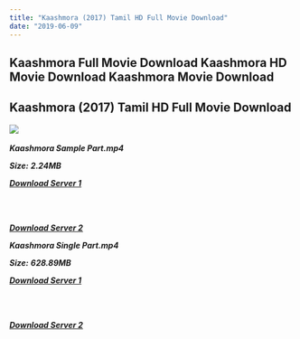 ```yaml
---
title: "Kaashmora (2017) Tamil HD Full Movie Download"
date: "2019-06-09"
---
```


## Kaashmora Full Movie Download Kaashmora HD Movie Download Kaashmora Movie Download 

## Kaashmora (2017) Tamil HD Full Movie Download

![](https://images.moviebuff.com/88ce0b5f-7407-461f-985b-b120ca81b6b9?w=1000) 

_**Kaashmora Sample Part.mp4**_

_**Size:**_ **_2.24MB_**  

_**[Download Server 1](http://s6.uptofiles.net//files/Tamil{c159298fb141cbadc7232f68964181f47c3dba5abf1fc31c2462b14f0846cd70}202017{c159298fb141cbadc7232f68964181f47c3dba5abf1fc31c2462b14f0846cd70}20Movies/Kaashmora{c159298fb141cbadc7232f68964181f47c3dba5abf1fc31c2462b14f0846cd70}20(2017){c159298fb141cbadc7232f68964181f47c3dba5abf1fc31c2462b14f0846cd70}20HD{c159298fb141cbadc7232f68964181f47c3dba5abf1fc31c2462b14f0846cd70}20DVDRip/Mp4{c159298fb141cbadc7232f68964181f47c3dba5abf1fc31c2462b14f0846cd70}20HD{c159298fb141cbadc7232f68964181f47c3dba5abf1fc31c2462b14f0846cd70}20(640x360)/Kaashmora{c159298fb141cbadc7232f68964181f47c3dba5abf1fc31c2462b14f0846cd70}20(2017){c159298fb141cbadc7232f68964181f47c3dba5abf1fc31c2462b14f0846cd70}20Sample{c159298fb141cbadc7232f68964181f47c3dba5abf1fc31c2462b14f0846cd70}20(640x360).mp4)**_  
_[  
](http://s6.uptofiles.net//files/Tamil{c159298fb141cbadc7232f68964181f47c3dba5abf1fc31c2462b14f0846cd70}202017{c159298fb141cbadc7232f68964181f47c3dba5abf1fc31c2462b14f0846cd70}20Movies/Kaashmora{c159298fb141cbadc7232f68964181f47c3dba5abf1fc31c2462b14f0846cd70}20(2017){c159298fb141cbadc7232f68964181f47c3dba5abf1fc31c2462b14f0846cd70}20HD{c159298fb141cbadc7232f68964181f47c3dba5abf1fc31c2462b14f0846cd70}20DVDRip/Mp4{c159298fb141cbadc7232f68964181f47c3dba5abf1fc31c2462b14f0846cd70}20HD{c159298fb141cbadc7232f68964181f47c3dba5abf1fc31c2462b14f0846cd70}20(640x360)/Kaashmora{c159298fb141cbadc7232f68964181f47c3dba5abf1fc31c2462b14f0846cd70}20(2017){c159298fb141cbadc7232f68964181f47c3dba5abf1fc31c2462b14f0846cd70}20Sample{c159298fb141cbadc7232f68964181f47c3dba5abf1fc31c2462b14f0846cd70}20(640x360).mp4)_

[  
](http://s6.uptofiles.net//files/Tamil{c159298fb141cbadc7232f68964181f47c3dba5abf1fc31c2462b14f0846cd70}202017{c159298fb141cbadc7232f68964181f47c3dba5abf1fc31c2462b14f0846cd70}20Movies/Kaashmora{c159298fb141cbadc7232f68964181f47c3dba5abf1fc31c2462b14f0846cd70}20(2017){c159298fb141cbadc7232f68964181f47c3dba5abf1fc31c2462b14f0846cd70}20HD{c159298fb141cbadc7232f68964181f47c3dba5abf1fc31c2462b14f0846cd70}20DVDRip/Mp4{c159298fb141cbadc7232f68964181f47c3dba5abf1fc31c2462b14f0846cd70}20HD{c159298fb141cbadc7232f68964181f47c3dba5abf1fc31c2462b14f0846cd70}20(640x360)/Kaashmora{c159298fb141cbadc7232f68964181f47c3dba5abf1fc31c2462b14f0846cd70}20(2017){c159298fb141cbadc7232f68964181f47c3dba5abf1fc31c2462b14f0846cd70}20Sample{c159298fb141cbadc7232f68964181f47c3dba5abf1fc31c2462b14f0846cd70}20(640x360).mp4)

_**[Download Server 2](http://s6.uptofiles.net//files/Tamil{c159298fb141cbadc7232f68964181f47c3dba5abf1fc31c2462b14f0846cd70}202017{c159298fb141cbadc7232f68964181f47c3dba5abf1fc31c2462b14f0846cd70}20Movies/Kaashmora{c159298fb141cbadc7232f68964181f47c3dba5abf1fc31c2462b14f0846cd70}20(2017){c159298fb141cbadc7232f68964181f47c3dba5abf1fc31c2462b14f0846cd70}20HD{c159298fb141cbadc7232f68964181f47c3dba5abf1fc31c2462b14f0846cd70}20DVDRip/Mp4{c159298fb141cbadc7232f68964181f47c3dba5abf1fc31c2462b14f0846cd70}20HD{c159298fb141cbadc7232f68964181f47c3dba5abf1fc31c2462b14f0846cd70}20(640x360)/Kaashmora{c159298fb141cbadc7232f68964181f47c3dba5abf1fc31c2462b14f0846cd70}20(2017){c159298fb141cbadc7232f68964181f47c3dba5abf1fc31c2462b14f0846cd70}20Sample{c159298fb141cbadc7232f68964181f47c3dba5abf1fc31c2462b14f0846cd70}20(640x360).mp4)**_  

_**Kaashmora Single Part.mp4**_

_**Size:**_ **_628.89MB_**  

_**[Download Server 1](http://s6.uptofiles.net//files/Tamil{c159298fb141cbadc7232f68964181f47c3dba5abf1fc31c2462b14f0846cd70}202017{c159298fb141cbadc7232f68964181f47c3dba5abf1fc31c2462b14f0846cd70}20Movies/Kaashmora{c159298fb141cbadc7232f68964181f47c3dba5abf1fc31c2462b14f0846cd70}20(2017){c159298fb141cbadc7232f68964181f47c3dba5abf1fc31c2462b14f0846cd70}20HD{c159298fb141cbadc7232f68964181f47c3dba5abf1fc31c2462b14f0846cd70}20DVDRip/Mp4{c159298fb141cbadc7232f68964181f47c3dba5abf1fc31c2462b14f0846cd70}20HD{c159298fb141cbadc7232f68964181f47c3dba5abf1fc31c2462b14f0846cd70}20(640x360)/Kaashmora{c159298fb141cbadc7232f68964181f47c3dba5abf1fc31c2462b14f0846cd70}20(2017){c159298fb141cbadc7232f68964181f47c3dba5abf1fc31c2462b14f0846cd70}20Single{c159298fb141cbadc7232f68964181f47c3dba5abf1fc31c2462b14f0846cd70}20Part{c159298fb141cbadc7232f68964181f47c3dba5abf1fc31c2462b14f0846cd70}20(640x360).mp4)**_  
_[  
](http://s6.uptofiles.net//files/Tamil{c159298fb141cbadc7232f68964181f47c3dba5abf1fc31c2462b14f0846cd70}202017{c159298fb141cbadc7232f68964181f47c3dba5abf1fc31c2462b14f0846cd70}20Movies/Kaashmora{c159298fb141cbadc7232f68964181f47c3dba5abf1fc31c2462b14f0846cd70}20(2017){c159298fb141cbadc7232f68964181f47c3dba5abf1fc31c2462b14f0846cd70}20HD{c159298fb141cbadc7232f68964181f47c3dba5abf1fc31c2462b14f0846cd70}20DVDRip/Mp4{c159298fb141cbadc7232f68964181f47c3dba5abf1fc31c2462b14f0846cd70}20HD{c159298fb141cbadc7232f68964181f47c3dba5abf1fc31c2462b14f0846cd70}20(640x360)/Kaashmora{c159298fb141cbadc7232f68964181f47c3dba5abf1fc31c2462b14f0846cd70}20(2017){c159298fb141cbadc7232f68964181f47c3dba5abf1fc31c2462b14f0846cd70}20Single{c159298fb141cbadc7232f68964181f47c3dba5abf1fc31c2462b14f0846cd70}20Part{c159298fb141cbadc7232f68964181f47c3dba5abf1fc31c2462b14f0846cd70}20(640x360).mp4)_

[  
](http://s6.uptofiles.net//files/Tamil{c159298fb141cbadc7232f68964181f47c3dba5abf1fc31c2462b14f0846cd70}202017{c159298fb141cbadc7232f68964181f47c3dba5abf1fc31c2462b14f0846cd70}20Movies/Kaashmora{c159298fb141cbadc7232f68964181f47c3dba5abf1fc31c2462b14f0846cd70}20(2017){c159298fb141cbadc7232f68964181f47c3dba5abf1fc31c2462b14f0846cd70}20HD{c159298fb141cbadc7232f68964181f47c3dba5abf1fc31c2462b14f0846cd70}20DVDRip/Mp4{c159298fb141cbadc7232f68964181f47c3dba5abf1fc31c2462b14f0846cd70}20HD{c159298fb141cbadc7232f68964181f47c3dba5abf1fc31c2462b14f0846cd70}20(640x360)/Kaashmora{c159298fb141cbadc7232f68964181f47c3dba5abf1fc31c2462b14f0846cd70}20(2017){c159298fb141cbadc7232f68964181f47c3dba5abf1fc31c2462b14f0846cd70}20Single{c159298fb141cbadc7232f68964181f47c3dba5abf1fc31c2462b14f0846cd70}20Part{c159298fb141cbadc7232f68964181f47c3dba5abf1fc31c2462b14f0846cd70}20(640x360).mp4)

_**[Download Server 2](http://s6.uptofiles.net//files/Tamil{c159298fb141cbadc7232f68964181f47c3dba5abf1fc31c2462b14f0846cd70}202017{c159298fb141cbadc7232f68964181f47c3dba5abf1fc31c2462b14f0846cd70}20Movies/Kaashmora{c159298fb141cbadc7232f68964181f47c3dba5abf1fc31c2462b14f0846cd70}20(2017){c159298fb141cbadc7232f68964181f47c3dba5abf1fc31c2462b14f0846cd70}20HD{c159298fb141cbadc7232f68964181f47c3dba5abf1fc31c2462b14f0846cd70}20DVDRip/Mp4{c159298fb141cbadc7232f68964181f47c3dba5abf1fc31c2462b14f0846cd70}20HD{c159298fb141cbadc7232f68964181f47c3dba5abf1fc31c2462b14f0846cd70}20(640x360)/Kaashmora{c159298fb141cbadc7232f68964181f47c3dba5abf1fc31c2462b14f0846cd70}20(2017){c159298fb141cbadc7232f68964181f47c3dba5abf1fc31c2462b14f0846cd70}20Single{c159298fb141cbadc7232f68964181f47c3dba5abf1fc31c2462b14f0846cd70}20Part{c159298fb141cbadc7232f68964181f47c3dba5abf1fc31c2462b14f0846cd70}20(640x360).mp4)**_ [](http://dl2.tamilsrcg.xyz/load/2017/Kaashmora/Kaashmora{c159298fb141cbadc7232f68964181f47c3dba5abf1fc31c2462b14f0846cd70}20(2017){c159298fb141cbadc7232f68964181f47c3dba5abf1fc31c2462b14f0846cd70}20HDRip{c159298fb141cbadc7232f68964181f47c3dba5abf1fc31c2462b14f0846cd70}20HD.mp4)
